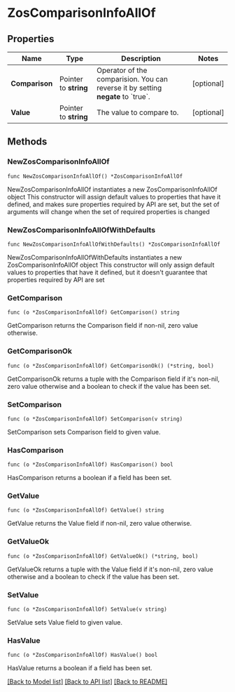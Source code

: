# ZosComparisonInfoAllOf

## Properties

Name | Type | Description | Notes
------------ | ------------- | ------------- | -------------
**Comparison** | Pointer to **string** | Operator of the comparision. You can reverse it by setting **negate** to &#x60;true&#x60;. | [optional] 
**Value** | Pointer to **string** | The value to compare to. | [optional] 

## Methods

### NewZosComparisonInfoAllOf

`func NewZosComparisonInfoAllOf() *ZosComparisonInfoAllOf`

NewZosComparisonInfoAllOf instantiates a new ZosComparisonInfoAllOf object
This constructor will assign default values to properties that have it defined,
and makes sure properties required by API are set, but the set of arguments
will change when the set of required properties is changed

### NewZosComparisonInfoAllOfWithDefaults

`func NewZosComparisonInfoAllOfWithDefaults() *ZosComparisonInfoAllOf`

NewZosComparisonInfoAllOfWithDefaults instantiates a new ZosComparisonInfoAllOf object
This constructor will only assign default values to properties that have it defined,
but it doesn't guarantee that properties required by API are set

### GetComparison

`func (o *ZosComparisonInfoAllOf) GetComparison() string`

GetComparison returns the Comparison field if non-nil, zero value otherwise.

### GetComparisonOk

`func (o *ZosComparisonInfoAllOf) GetComparisonOk() (*string, bool)`

GetComparisonOk returns a tuple with the Comparison field if it's non-nil, zero value otherwise
and a boolean to check if the value has been set.

### SetComparison

`func (o *ZosComparisonInfoAllOf) SetComparison(v string)`

SetComparison sets Comparison field to given value.

### HasComparison

`func (o *ZosComparisonInfoAllOf) HasComparison() bool`

HasComparison returns a boolean if a field has been set.

### GetValue

`func (o *ZosComparisonInfoAllOf) GetValue() string`

GetValue returns the Value field if non-nil, zero value otherwise.

### GetValueOk

`func (o *ZosComparisonInfoAllOf) GetValueOk() (*string, bool)`

GetValueOk returns a tuple with the Value field if it's non-nil, zero value otherwise
and a boolean to check if the value has been set.

### SetValue

`func (o *ZosComparisonInfoAllOf) SetValue(v string)`

SetValue sets Value field to given value.

### HasValue

`func (o *ZosComparisonInfoAllOf) HasValue() bool`

HasValue returns a boolean if a field has been set.


[[Back to Model list]](../README.md#documentation-for-models) [[Back to API list]](../README.md#documentation-for-api-endpoints) [[Back to README]](../README.md)


